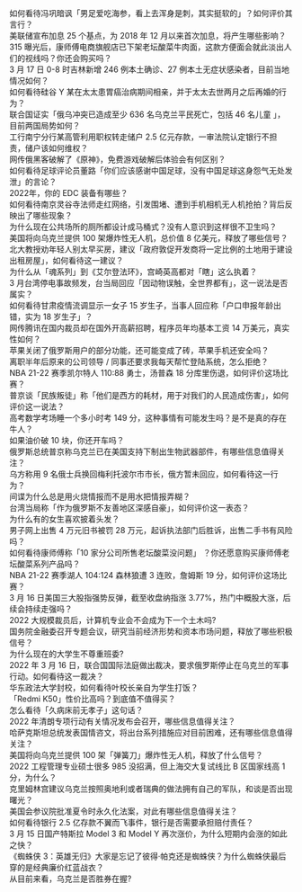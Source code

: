 如何看待冯巩暗讽「男足爱吃海参，看上去浑身是刺，其实挺软的」？如何评价其言行？  
美联储宣布加息 25 个基点，为 2018 年 12 月以来首次加息，将产生哪些影响？  
315 曝光后，康师傅电商旗舰店已下架老坛酸菜牛肉面，这款方便面会就此淡出人们的视线吗？你还会购买吗？  
3 月 17 日 0-8 时吉林新增 246 例本土确诊、27 例本土无症状感染者，目前当地情况如何？  
如何看待硅谷 Y 某在太太患胃癌治病期间相亲，并于太太去世两月之后再婚的行为？  
联合国证实「俄乌冲突已造成至少 636 名乌克兰平民死亡，包括 46 名儿童 」，目前两国局势如何？  
工行南宁分行某高管利用职权转走储户 2.5 亿元存款，一审法院认定银行不担责，储户该如何维权？  
网传俄黑客破解了《原神》，免费游戏破解后体验会有何区别？  
如何看待足球评论员董路「你们应该感谢中国足球，没有中国足球这身怨气无处发泄」的言论？  
2022年，你的 EDC 装备有哪些？  
如何看待南京灵谷寺法师走红网络，引发围堵、遭到手机相机无人机抢拍？背后反映出了哪些现象？  
为什么现在公共场所的厕所都设计成马桶式？没有人意识到这样很不卫生吗？  
美国将向乌克兰提供 100 架爆炸性无人机，总价值 8 亿美元，释放了哪些信号？  
北大教授劝年轻人别太早买房，建议「政府敦促开发商将一定比例的土地用于建设出租房屋」，如何看待这一建议？  
为什么从「魂系列」到《艾尔登法环》，宫崎英高都对「瞎」这么执着？  
3 月台湾停电事故频发，台当局回应「因动物误触，全世界都有」，这一说法是否属实？  
如何看待甘肃疫情流调显示一女子 15 岁生子，当事人回应称「户口申报年龄出错，实为 18 岁生子」？  
网传腾讯在国内裁员却在国外开高薪招聘，程序员年均基本工资 14 万美元，真实性如何？  
苹果关闭了俄罗斯用户的部分功能，还可能变成了砖，苹果手机还安全吗？  
离职半年后原来的公司领导 / 同事还要求我每天帮忙登陆系统，怎么拒绝？  
NBA 21-22 赛季凯尔特人 110:88 勇士，汤普森 18 分库里伤退，如何评价这场比赛？  
普京谈「民族叛徒」称「他们是西方的耗材，用于对我们的人民造成伤害」，如何评价这一说法？  
高考数学考场睡一个多小时考 149 分，这种事情有可能发生吗？是不是真的存在牛人？  
如果油价破 10 块，你还开车吗？  
俄罗斯总统普京称乌克兰已在美国支持下制出生物武器部件，有哪些信息值得关注？  
乌方称用 9 名俄士兵换回梅利托波尔市市长，俄方暂未回应，如何看待这一行为？  
间谍为什么总是用火烧情报而不是用水把情报弄糊？  
台湾当局称「作为俄罗斯不友善地区深感自豪」，如何评价这一表态？  
为什么有的女生喜欢披着头发？  
男子网上出售 4 万元旧书被罚 28 万元，起诉执法部门后胜诉，出售二手书有风险吗？  
如何看待康师傅称「10 家分公司所售老坛酸菜没问题」 ？你还愿意购买康师傅老坛酸菜系列产品吗？  
NBA 21-22 赛季湖人 104:124 森林狼遭 3 连败，詹姆斯 19 分，如何评价这场比赛？  
3 月 16 日美国三大股指强势反弹，截至收盘纳指涨 3.77%，热门中概股大涨，后续会持续走强吗？  
2022 大规模裁员后，计算机专业会不会成为下一个土木吗?  
国务院金融委召开专题会议，研究当前经济形势和资本市场问题，释放了哪些积极信号？  
为什么现在的大学生不尊重班委?  
2022 年 3 月 16 日，联合国国际法庭做出裁决，要求俄罗斯停止在乌克兰的军事行动。如何看待这一裁决？  
华东政法大学封校，如何看待叶校长亲自为学生打饭？  
「Redmi K50」性价比高吗？到底值不值得买？  
怎么看待「久病床前无孝子」这句话？  
2022 年清朗专项行动有关情况发布会召开，哪些信息值得关注？  
哈萨克斯坦总统发表国情咨文，将出台系列措施应对目前困难，还有哪些信息值得关注？  
美国将向乌克兰提供 100 架「弹簧刀」爆炸性无人机，释放了什么信号？  
2022 工程管理专业硕士很多 985 没招满，但上海交大复试线比 B 区国家线高 1 分，为什么？  
克里姆林宫建议乌克兰按照奥地利或者瑞典的做法拥有自己的军队，和谈是否出现曙光？  
美国会参议院批准夏令时永久化法案，对此有哪些信息值得关注？  
如何看待银行 2.5 亿存款不翼而飞事件，银行是否需要承担赔付责任？  
3 月 15 日国产特斯拉 Model 3 和 Model Y 再次涨价，为什么短期内会涨的如此之快？  
《蜘蛛侠 3：英雄无归》大家是忘记了彼得·帕克还是蜘蛛侠？为什么蜘蛛侠最后穿的是经典廉价红蓝战衣？  
从目前来看，乌克兰是否胜券在握?  
